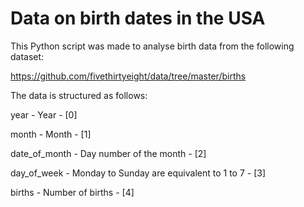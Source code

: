# Data on birth dates in the USA
This Python script was made to analyse birth data from the following dataset:

https://github.com/fivethirtyeight/data/tree/master/births


The data is structured as follows:

year - Year - [0]

month - Month - [1]

date_of_month - Day number of the month - [2]

day_of_week - Monday to Sunday are equivalent to 1 to 7 - [3]

births - Number of births - [4]
